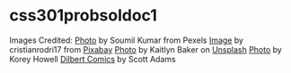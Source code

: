 # css301probsoldoc1
Images Credited:
[Photo](https://www.pexels.com/photo/photo-of-person-typing-on-computer-keyboard-735911/) by Soumil Kumar from Pexels
[Image](https://pixabay.com/users/cristianrodri17-5440156/?utm_source=link-attribution&utm_medium=referral&utm_campaign=image&utm_content=2337429) by cristianrodri17 from [Pixabay](https://pixabay.com/?utm_source=link-attribution&utm_medium=referral&utm_campaign=image&utm_content=2337429)
[Photo](https://unsplash.com/@kaitlynbaker?utm_source=unsplash&utm_medium=referral&utm_content=creditCopyText) by Kaitlyn Baker on [Unsplash](https://unsplash.com/s/photos/cyber?utm_source=unsplash&utm_medium=referral&utm_content=creditCopyText)
[Photo](https://koreyhowellphotography.com/social-media-101-linkedin-photo-can-make-break/) by Korey Howell
[Dilbert Comics](https://dilbert.com/) by Scott Adams
